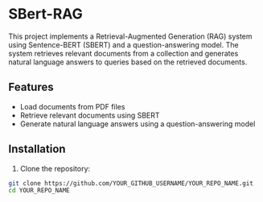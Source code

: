 # SBert-RAG

This project implements a Retrieval-Augmented Generation (RAG) system using Sentence-BERT (SBERT) and a question-answering model. The system retrieves relevant documents from a collection and generates natural language answers to queries based on the retrieved documents.

## Features

- Load documents from PDF files
- Retrieve relevant documents using SBERT
- Generate natural language answers using a question-answering model

## Installation

1. Clone the repository:

```sh
git clone https://github.com/YOUR_GITHUB_USERNAME/YOUR_REPO_NAME.git
cd YOUR_REPO_NAME